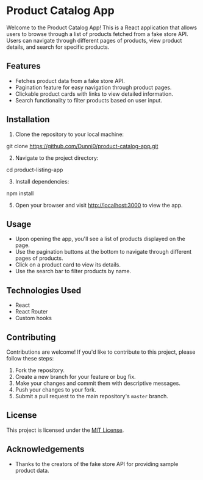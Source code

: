 # Product Catalog App

Welcome to the Product Catalog App! This is a React application that allows users to browse through a list of products fetched from a fake store API. Users can navigate through different pages of products, view product details, and search for specific products.

## Features

- Fetches product data from a fake store API.
- Pagination feature for easy navigation through product pages.
- Clickable product cards with links to view detailed information.
- Search functionality to filter products based on user input.

## Installation

1. Clone the repository to your local machine:

git clone https://github.com/Dunni0/product-catalog-app.git


2. Navigate to the project directory:

cd product-listing-app


3. Install dependencies:

npm install


5. Open your browser and visit [http://localhost:3000](http://localhost:3000) to view the app.

## Usage

- Upon opening the app, you'll see a list of products displayed on the page.
- Use the pagination buttons at the bottom to navigate through different pages of products.
- Click on a product card to view its details.
- Use the search bar to filter products by name.

## Technologies Used

- React
- React Router
- Custom hooks

## Contributing

Contributions are welcome! If you'd like to contribute to this project, please follow these steps:

1. Fork the repository.
2. Create a new branch for your feature or bug fix.
3. Make your changes and commit them with descriptive messages.
4. Push your changes to your fork.
5. Submit a pull request to the main repository's `master` branch.

## License

This project is licensed under the [MIT License](LICENSE).

## Acknowledgements

- Thanks to the creators of the fake store API for providing sample product data.
